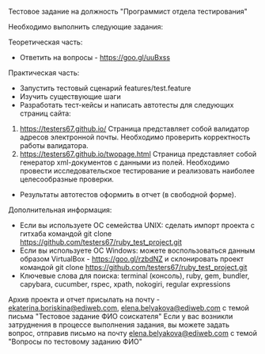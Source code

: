 Тестовое задание на должность "Программист отдела тестирования"

Необходимо выполнить следующие задания:

Теоретическая часть:
- Ответить на вопросы - https://goo.gl/uuBxss

Практическая часть:
- Запустить тестовый сценарий features/test.feature
- Изучить существующие шаги
- Разработать тест-кейсы и написать автотесты для следующих страниц сайта:
1) https://testers67.github.io/ Страница представляет собой валидатор адресов электронной почты. Необходимо проверить корректность работы валидатора.
2) https://testers67.github.io/twopage.html Страница представляет собой генератор xml-документов с данными из полей. Необходимо провести исследовательское тестирование и реализовать наиболее целесообразные проверки.
- Результаты автотестов оформить в отчет (в свободной форме).

Дополнительная информация:
- Если вы используете ОС семейства UNIX: сделать импорт проекта с гитхаба командой git clone https://github.com/testers67/ruby_test_project.git
- Если вы используете ОС Windows: можете воспользоваться данным образом VirtualBox - https://goo.gl/rzbdNZ и склонировать проект командой git clone https://github.com/testers67/ruby_test_project.git
- Ключевые слова для поиска: terminal (консоль), ruby, gem, bundler, capybara, cucumber, rspec, xpath, nokogiri, regular expressions

Архив проекта и отчет присылать на почту - ekaterina.boriskina@ediweb.com, elena.belyakova@ediweb.com с темой письма "Тестовое задание ФИО соискателя"
Если у вас возникли затруднения в процессе выполнения задания, вы можете задать вопрос, отправив письмо на почту elena.belyakova@ediweb.com с темой "Вопросы по тестовому заданию ФИО"
